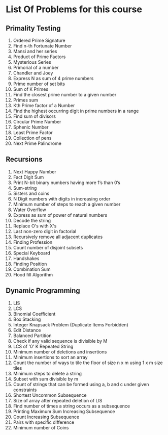 # List Of Problems for this course

## Primality Testing

1. Ordered Prime Signature
2. Find n-th Fortunate Number
3. Mansi and her series
4. Product of Prime Factors
5. Mysterious Series
6. Primorial of a number
7. Chandler and Joey
8. Express N as sum of 4 prime numbers
9. Prime number of set bits
10. Sum of K Primes
11. Find the closest prime number to a given number
12. Primes sum
13. Kth Prime factor of a Number
14. Find the highest occurring digit in prime numbers in a range
15. Find sum of divisors
16. Circular Prime Number
17. Sphenic Number
18. Least Prime Factor
19. Collection of pens
20. Next Prime Palindrome

## Recursions

1. Next Happy Number
2. Fact Digit Sum
3. Print N-bit binary numbers having more 1’s than 0’s
4. Sum-string
5. Sisters and coins
6. N Digit numbers with digits in increasing order
7. Minimum number of steps to reach a given number
8. Water Overflow
9. Express as sum of power of natural numbers
10. Decode the string
11. Replace O's with X's
12. Last non-zero digit in factorial
13. Recursively remove all adjacent duplicates
14. Finding Profession
15. Count number of disjoint subsets
16. Special Keyboard
17. Handshakes
18. Finding Position
19. Combination Sum
20. Flood fill Algorithm

## Dynamic Programming

1. LIS
2. LCS
3. Binomial Coefficient
4. Box Stacking
5. Integer Knapsack Problem (Duplicate Items Forbidden)
6. Edit Distance
7. Balanced Partition
8. Check if any valid sequence is divisible by M
9. LCS of '0' K Repeated String
10. Minimum number of deletions and insertions
11. Minimum insertions to sort an array
12. Count the number of ways to tile the floor of size n x m using 1 x m size tiles
13. Minimum steps to delete a string
14. Subset with sum divisible by m
15. Count of strings that can be formed using a, b and c under given constraints
16. Shortest Uncommon Subsequence
17. Size of array after repeated deletion of LIS
18. Find number of times a string occurs as a subsequence
19. Printing Maximum Sum Increasing Subsequence
20. Count Increasing Subsequence
21. Pairs with specific difference
22. Minimum number of Coins
